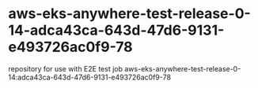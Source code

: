 # aws-eks-anywhere-test-release-0-14-adca43ca-643d-47d6-9131-e493726ac0f9-78
repository for use with E2E test job aws-eks-anywhere-test-release-0-14:adca43ca-643d-47d6-9131-e493726ac0f9-78
